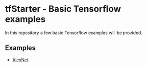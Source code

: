 # tfStarter - Basic Tensorflow examples

In this repository a few basic Tensorflow examples will be provided.

## Examples

* [AlexNet](/alexNet)